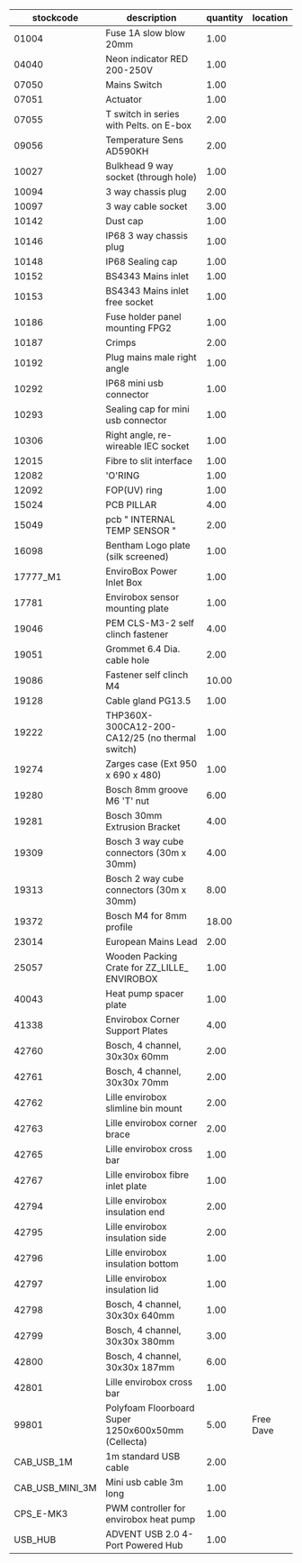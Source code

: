 |stockcode|description|quantity|location|
|---------|-----------|--------|--------|
|01004|Fuse 1A slow blow 20mm|1.00||
|04040|Neon indicator RED 200-250V|1.00||
|07050|Mains Switch|1.00||
|07051|Actuator|1.00||
|07055|T switch in series with Pelts. on E-box|2.00||
|09056|Temperature Sens AD590KH|2.00||
|10027|Bulkhead 9 way socket (through hole)|1.00||
|10094|3 way chassis plug|2.00||
|10097|3 way cable socket|3.00||
|10142|Dust cap|1.00||
|10146|IP68 3 way chassis plug|1.00||
|10148|IP68 Sealing cap|1.00||
|10152|BS4343 Mains inlet|1.00||
|10153|BS4343 Mains inlet free socket|1.00||
|10186|Fuse holder panel mounting FPG2|1.00||
|10187|Crimps|2.00||
|10192|Plug mains male right angle|1.00||
|10292|IP68 mini usb connector|1.00||
|10293|Sealing cap for mini usb connector|1.00||
|10306|Right angle, re-wireable IEC socket|1.00||
|12015|Fibre to slit interface|1.00||
|12082|'O'RING|1.00||
|12092|FOP(UV) ring|1.00||
|15024|PCB PILLAR|4.00||
|15049|pcb  " INTERNAL TEMP SENSOR "|2.00||
|16098|Bentham Logo plate (silk screened)|1.00||
|17777_M1|EnviroBox Power Inlet Box|1.00||
|17781|Envirobox sensor mounting plate|1.00||
|19046|PEM CLS-M3-2 self clinch fastener|4.00||
|19051|Grommet 6.4 Dia. cable hole|2.00||
|19086|Fastener self clinch M4|10.00||
|19128|Cable gland PG13.5|1.00||
|19222|THP360X-300CA12-200-CA12/25 (no thermal switch)|1.00||
|19274|Zarges case (Ext 950 x 690 x 480)|1.00||
|19280|Bosch 8mm groove M6 'T' nut|6.00||
|19281|Bosch 30mm Extrusion Bracket|4.00||
|19309|Bosch 3 way cube connectors (30m x 30mm)|4.00||
|19313|Bosch 2 way cube connectors (30m x 30mm)|8.00||
|19372|Bosch M4 for 8mm profile|18.00||
|23014|European Mains Lead|2.00||
|25057|Wooden Packing Crate for  ZZ_LILLE_ ENVIROBOX|1.00||
|40043|Heat pump spacer plate|1.00||
|41338|Envirobox Corner Support Plates|4.00||
|42760|Bosch, 4 channel, 30x30x 60mm|2.00||
|42761|Bosch, 4 channel, 30x30x 70mm|2.00||
|42762|Lille envirobox slimline bin mount|2.00||
|42763|Lille envirobox corner brace|2.00||
|42765|Lille envirobox cross bar|1.00||
|42767|Lille envirobox fibre inlet plate|1.00||
|42794|Lille envirobox insulation end|2.00||
|42795|Lille envirobox insulation side|2.00||
|42796|Lille envirobox insulation bottom|1.00||
|42797|Lille envirobox insulation lid|1.00||
|42798|Bosch, 4 channel, 30x30x 640mm|1.00||
|42799|Bosch, 4 channel, 30x30x 380mm|3.00||
|42800|Bosch, 4 channel, 30x30x 187mm|6.00||
|42801|Lille envirobox cross bar|1.00||
|99801|Polyfoam Floorboard Super 1250x600x50mm (Cellecta)|5.00|Free Dave|
|CAB_USB_1M|1m standard USB cable|2.00||
|CAB_USB_MINI_3M|Mini usb cable 3m long|1.00||
|CPS_E-MK3|PWM controller for envirobox heat pump|1.00||
|USB_HUB|ADVENT USB 2.0 4-Port Powered Hub|1.00||
